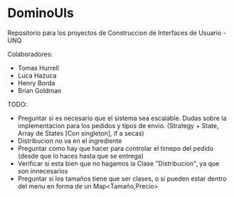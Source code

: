 # DominoUIs
Repositorio para los proyectos de Construccion de Interfaces de Usuario - UNQ

Colaboradores:
- Tomas Hurrell
- Luca Hazuca
- Henry Borda
- Brian Goldman

TODO:
- Preguntar si es necesario que el sistema sea escalable.
  Dudas sobre la implementacion para los pedidos y tipos de envio. (Strategy + State, Array de States [Con singleton], if a secas)
- Distribucion no va en el ingrediente
- Preguntar como hay que hacer para controlar el timepo del pedido (desde que lo haces hasta que se entrega)
- Verificar si esta bien que no hagamos la Clase "Distribucion", ya que son innecesarios
- Preguntar si los tamaños tiene que ser clases, o si pueden estar dentro del menu en forma de un Map<Tamaño,Precio>
